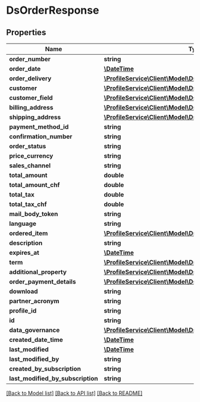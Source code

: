 # DsOrderResponse

## Properties
Name | Type | Description | Notes
------------ | ------------- | ------------- | -------------
**order_number** | **string** |  | [optional] 
**order_date** | [**\DateTime**](\DateTime.md) |  | [optional] 
**order_delivery** | [**\ProfileService\Client\Model\DsParcelDeliveryResponse[]**](DsParcelDeliveryResponse.md) |  | [optional] 
**customer** | [**\ProfileService\Client\Model\DsOrderCustomerResponse**](DsOrderCustomerResponse.md) |  | [optional] 
**customer_field** | [**\ProfileService\Client\Model\DsFieldDefinitionResponse[]**](DsFieldDefinitionResponse.md) |  | [optional] 
**billing_address** | [**\ProfileService\Client\Model\DsFullAddressResponse**](DsFullAddressResponse.md) |  | [optional] 
**shipping_address** | [**\ProfileService\Client\Model\DsFullAddressResponse**](DsFullAddressResponse.md) |  | [optional] 
**payment_method_id** | **string** |  | [optional] 
**confirmation_number** | **string** |  | [optional] 
**order_status** | **string** |  | [optional] 
**price_currency** | **string** |  | [optional] 
**sales_channel** | **string** |  | [optional] 
**total_amount** | **double** |  | [optional] 
**total_amount_chf** | **double** |  | [optional] 
**total_tax** | **double** |  | [optional] 
**total_tax_chf** | **double** |  | [optional] 
**mail_body_token** | **string** |  | [optional] 
**language** | **string** |  | [optional] 
**ordered_item** | [**\ProfileService\Client\Model\DsOrderItemResponse[]**](DsOrderItemResponse.md) |  | [optional] 
**description** | **string** |  | [optional] 
**expires_at** | [**\DateTime**](\DateTime.md) |  | [optional] 
**term** | [**\ProfileService\Client\Model\DsTermVersionCheckResponse[]**](DsTermVersionCheckResponse.md) |  | [optional] 
**additional_property** | [**\ProfileService\Client\Model\DsPropertyValueResponse[]**](DsPropertyValueResponse.md) |  | [optional] 
**order_payment_details** | [**\ProfileService\Client\Model\DsOrderPaymentDetailsResponse**](DsOrderPaymentDetailsResponse.md) |  | [optional] 
**download** | **string** |  | [optional] 
**partner_acronym** | **string** |  | [optional] 
**profile_id** | **string** |  | [optional] 
**id** | **string** |  | [optional] 
**data_governance** | [**\ProfileService\Client\Model\DsDataGovernanceResponse**](DsDataGovernanceResponse.md) |  | [optional] 
**created_date_time** | [**\DateTime**](\DateTime.md) |  | [optional] 
**last_modified** | [**\DateTime**](\DateTime.md) |  | [optional] 
**last_modified_by** | **string** |  | [optional] 
**created_by_subscription** | **string** |  | [optional] 
**last_modified_by_subscription** | **string** |  | [optional] 

[[Back to Model list]](../../README.md#documentation-for-models) [[Back to API list]](../../README.md#documentation-for-api-endpoints) [[Back to README]](../../README.md)

